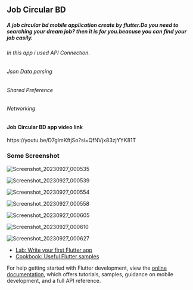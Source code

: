<h2>Job Circular BD</h2>

<h5>A job circular bd mobile application create by flutter.Do you need to searching your dream job? then it is for you.beacuse you can find your job easily.</h5>

<h6>In this app i used API Connection.</h6>
<h6>Json Data parsing</h6>
<h6>Shared Preference</h6>
<h6>Networking</h6>


<h4>Job Circular BD app video link</h4>
https://youtu.be/D7gImKftjSo?si=QfNVjx83zjYYK81T

<h3>Some Screenshot</h3>

![Screenshot_20230927_000535](https://github.com/riadrayhan/Job_Circular_BD/assets/44746454/338b121b-8b1f-46a4-9368-029375df0b71)

![Screenshot_20230927_000539](https://github.com/riadrayhan/Job_Circular_BD/assets/44746454/cc776362-c75c-4689-9e04-0474f27de6c0)

![Screenshot_20230927_000554](https://github.com/riadrayhan/Job_Circular_BD/assets/44746454/00c437fc-2ec6-49e3-8e87-49195a347fb4)

![Screenshot_20230927_000558](https://github.com/riadrayhan/Job_Circular_BD/assets/44746454/00595fe9-debf-4012-aaa6-afce1cd57e7a)

![Screenshot_20230927_000605](https://github.com/riadrayhan/Job_Circular_BD/assets/44746454/a4c93420-9eac-4d9e-8772-aff690ce6780)

![Screenshot_20230927_000610](https://github.com/riadrayhan/Job_Circular_BD/assets/44746454/214e06b9-91f0-45b0-b22a-ec04816ef198)

![Screenshot_20230927_000627](https://github.com/riadrayhan/Job_Circular_BD/assets/44746454/11ca642f-91e0-4e11-a548-4b15ba7058c3)




- [Lab: Write your first Flutter app](https://docs.flutter.dev/get-started/codelab)
- [Cookbook: Useful Flutter samples](https://docs.flutter.dev/cookbook)

For help getting started with Flutter development, view the
[online documentation](https://docs.flutter.dev/), which offers tutorials,
samples, guidance on mobile development, and a full API reference.
